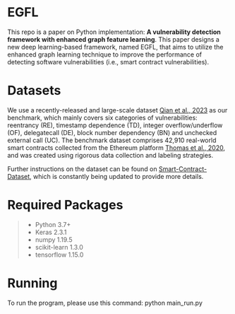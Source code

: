 # EGFL
This repo is a paper on Python implementation: **A vulnerability detection framework with enhanced graph feature learning**. This paper designs a new deep learning-based framework, named EGFL, that aims to utilize the enhanced graph learning technique to improve the performance of detecting software vulnerabilities (i.e., smart contract vulnerabilities).

# Datasets
We use a recently-released and large-scale dataset [Qian et al., 2023](https://dl.acm.org/doi/10.1145/3543507.3583367) as our benchmark, which mainly covers six categories of vulnerabilities: reentrancy (RE), timestamp dependence (TD), integer overflow/underflow (OF), delegatecall (DE), block number dependency (BN) and unchecked external call (UC). The benchmark dataset comprises 42,910 real-world smart contracts collected from the Ethereum platform [Thomas et al., 2020](https://ieeexplore.ieee.org/document/9284023), and was created using rigorous data collection and labeling strategies. 

Further instructions on the dataset can be found on [Smart-Contract-Dataset](https://github.com/Messi-Q/Smart-Contract-Dataset), which is constantly being updated to provide more details.

# Required Packages
> - Python 3.7+
> - Keras 2.3.1
> - numpy 1.19.5
> - scikit-learn 1.3.0
> - tensorflow 1.15.0


# Running
To run the program, please use this command: python main_run.py
